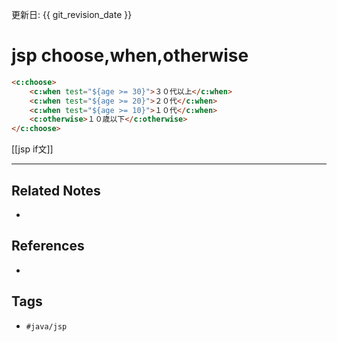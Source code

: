 更新日: {{ git_revision_date }}

# jsp choose,when,otherwise
```html
<c:choose>  
	<c:when test="${age >= 30}">３０代以上</c:when>  
	<c:when test="${age >= 20}">２０代</c:when>  
	<c:when test="${age >= 10}">１０代</c:when>  
	<c:otherwise>１０歳以下</c:otherwise>  
</c:choose>
```

[[jsp if文]]

---
## Related Notes
- 

## References
- 

## Tags
- `#java/jsp` 